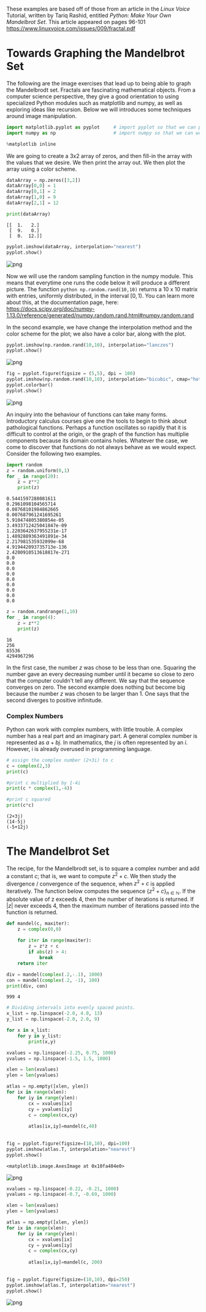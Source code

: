 
These examples are based off of those from an article in the *Linux Voice* Tutorial, written by Tariq Rashid, entitled *Python: Make Your Own Mandelbrot Set*. This article appeared on pages 96-101
https://www.linuxvoice.com/issues/009/fractal.pdf

# Towards Graphing the Mandelbrot Set

The following are the image exercises that lead up to being able to graph the Mandelbrodt set. Fractals are fascinating mathematical objects. From a computer science perspective, they give a good orientation to using specialized Python modules such as matplotlib and numpy, as well as exploring ideas like recursion. Below we will introduces some techniques around image manipulation.


```python
import matplotlib.pyplot as pyplot     # import pyplot so that we can plot data
import numpy as np                     # import numpy so that we can work with arrays
```


```python
%matplotlib inline
```

We are going to create a 3x2 array of zeros, and then fill-in the array with the values that we desire. We then print the array out. We then plot the array using a color scheme.


```python
dataArray = np.zeros([3,2])
dataArray[0,0] = 1
dataArray[0,1] = 2
dataArray[1,0] = 9
dataArray[2,1] = 12

print(dataArray)

```

    [[  1.   2.]
     [  9.   0.]
     [  0.  12.]]



```python
pyplot.imshow(dataArray, interpolation="nearest")
pyplot.show()
```


![png](output_7_0.png)


Now we will use the random sampling function in the numpy module. This means that everytime one runs the code below it will produce a different picture. The function ```python np.random.rand(10,10)``` returns a 10 x 10 matrix with entries, uniformly distributed, in the interval $[0,1)$. You can learn more about this, at the documentation page, here:
https://docs.scipy.org/doc/numpy-1.13.0/reference/generated/numpy.random.rand.html#numpy.random.rand

In the second example, we have change the interpolation method and the color scheme for the plot; we also have a color bar, along with the plot.


```python
pyplot.imshow(np.random.rand(10,10), interpolation="lanczos")
pyplot.show()
```


![png](output_9_0.png)



```python
fig = pyplot.figure(figsize = (5,5), dpi = 100)
pyplot.imshow(np.random.rand(10,10), interpolation="bicubic", cmap="hot")
pyplot.colorbar()
pyplot.show()
```


![png](output_10_0.png)


An inquiry into the behaviour of functions can take many forms. Introductory calculus courses give one the tools to begin to think about pathological functions. Perhaps a function oscillates so rapidly that it is difficult to control at the origin, or the graph of the function has multiplie components because its domain contains holes. Whatever the case, we come to discover that functions do not always behave as we would expect. Consider the following two examples.


```python
import random
z = random.uniform(0,1)
for _ in range(20):
    z = z**2
    print(z)
```

    0.5441597288081611
    0.2961098104565714
    0.08768101984862665
    0.007687961241695261
    5.910474805380854e-05
    3.4933712425041847e-09
    1.2203642637955231e-17
    1.4892889363491891e-34
    2.217981535932099e-68
    4.919442093735713e-136
    2.4200910513618817e-271
    0.0
    0.0
    0.0
    0.0
    0.0
    0.0
    0.0
    0.0
    0.0



```python
z = random.randrange(1,10)
for _ in range(4):
    z = z**2
    print(z)
```

    16
    256
    65536
    4294967296


In the first case, the number $z$ was chose to be less than one. Squaring the number gave an every decreasing number until it became so close to zero that the computer couldn't tell any different. We say that the sequence converges on zero. The second example does nothing but become big because the number $z$ was chosen to be larger than 1. One says that the second diverges to positive infinitude.

### Complex Numbers
Python can work with complex numbers, with little trouble. A complex number has a real part and an imaginary part. A general complex number is represented as $a+bj$. In mathematics, the $j$ is often represented by an $i$. However, i is already overused in programming language.


```python
# assign the complex number (2+3i) to c
c = complex(2,3)
print(c)

#print c multiplied by 1-4i
print(c * complex(1,-4))

#print c squared
print(c*c)
```

    (2+3j)
    (14-5j)
    (-5+12j)


# The Mandelbrot Set

The recipe, for the Mandelbrodt set, is to square a complex number and add a constant $c$; that is, we want to compute $z^2 + c$. We then study the divergence / convergence of the sequence, when $z^2 + c$ is applied iteratively. The function below computes the sequence $\{z^2+c\}_{n \in \mathbb{N}}$. If the absolute value of z exceeds 4, then the number of iterations is returned. If $\left|z\right|$ never exceeds 4, then the maximum number of iterations passed into the function is returned.


```python
def mandel(c, maxiter):
    z = complex(0,0)
    
    for iter in range(maxiter):
        z = z*z + c
        if abs(z) > 4:
            break
    return iter

div = mandel(complex(.2,-.1), 1000)
con = mandel(complex(.2, -1), 100)
print(div, con)
```

    999 4



```python
# Dividing intervals into evenly spaced points.
x_list = np.linspace(-2.0, 4.0, 13)
y_list = np.linspace(-2.0, 2.0, 9)

for x in x_list:
    for y in y_list:
        print(x,y)
```


```python
xvalues = np.linspace(-2.25, 0.75, 1000)
yvalues = np.linspace(-1.5, 1.5, 1000)

xlen = len(xvalues)
ylen = len(yvalues)

atlas = np.empty([xlen, ylen])
for ix in range(xlen):
    for iy in range(ylen):
        cx = xvalues[ix]
        cy = yvalues[iy]
        c = complex(cx,cy)
        
        atlas[ix,iy]=mandel(c,40)
        
        
fig = pyplot.figure(figsize=(10,10), dpi=100)
pyplot.imshow(atlas.T, interpolation="nearest")
pyplot.show()

```




    <matplotlib.image.AxesImage at 0x10fa404e0>




![png](output_20_1.png)



```python
xvalues = np.linspace(-0.22, -0.21, 1000)
yvalues = np.linspace(-0.7, -0.69, 1000)

xlen = len(xvalues)
ylen = len(yvalues)

atlas = np.empty([xlen, ylen])
for ix in range(xlen):
    for iy in range(ylen):
        cx = xvalues[ix]
        cy = yvalues[iy]
        c = complex(cx,cy)
        
        atlas[ix,iy]=mandel(c, 200)
        
        
fig = pyplot.figure(figsize=(10,10), dpi=250)
pyplot.imshow(atlas.T, interpolation="nearest")
pyplot.show()

```


![png](output_21_0.png)

